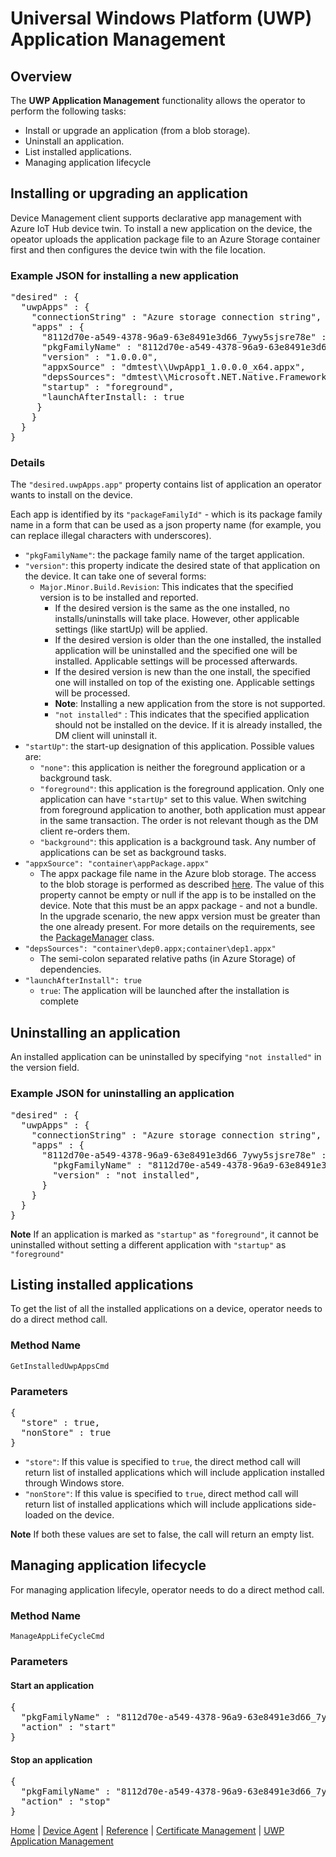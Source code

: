 # Universal Windows Platform (UWP) Application Management

## Overview

The **UWP Application Management** functionality allows the operator to perform the following tasks:

- Install or upgrade an application (from a blob storage).
- Uninstall an application.
- List installed applications.
- Managing application lifecycle

## Installing or upgrading an application

Device Management client supports declarative app management with Azure IoT Hub device twin. To install a new application on the device, the opeator uploads the application package file to an Azure Storage container first and then configures the device twin with the file location. 

### Example JSON for installing a new application 

<pre>
"desired" : {
  "uwpApps" : {
    "connectionString" : "Azure storage connection string",
    "apps" : {
      "8112d70e-a549-4378-96a9-63e8491e3d66_7ywy5sjsre78e" : {
      "pkgFamilyName" : "8112d70e-a549-4378-96a9-63e8491e3d66_7ywy5sjsre78e",
      "version" : "1.0.0.0",
      "appxSource" : "dmtest\\UwpApp1_1.0.0.0_x64.appx",
      "depsSources": "dmtest\\Microsoft.NET.Native.Framework.1.7.appx;dmtest\\Microsoft.NET.Native.Runtime.1.7.appx;dmtest\\Microsoft.VCLibs.x64.14.00.appx",
      "startup" : "foreground",
      "launchAfterInstall: : true
     }
    }
  }
}
</pre>

### Details

The `"desired.uwpApps.app"` property contains list of application an operator wants to install on the device. 

Each app is identified by its `"packageFamilyId"` - which is its package family name in a form that can be used as a json property name (for example, you can replace illegal characters with underscores).

- `"pkgFamilyName"`: the package family name of the target application.
- `"version"`: this property indicate the desired state of that application on the device. It can take one of several forms:
    - `Major.Minor.Build.Revision`: This indicates that the specified version is to be installed and reported.
        - If the desired version is the same as the one installed, no installs/uninstalls will take place. However, other applicable settings (like startUp) will be applied.
        - If the desired version is older than the one installed, the installed application will be uninstalled and the specified one will be installed. Applicable settings will be processed afterwards.
        - If the desired version is new than the one install, the specified one will installed on top of the existing one. Applicable settings will be processed.
        - <b>Note</b>: Installing a new application from the store is not supported.
        - `"not installed"` : This indicates that the specified application should not be installed on the device. If it is already installed, the DM client will uninstall it.
- `"startUp"`: the start-up designation of this application. Possible values are:
    - `"none"`: this application is neither the foreground application or a background task.
    - `"foreground"`: this application is the foreground application. Only one application can have `"startUp"` set to this value. When switching from foreground application to another, both application must appear      in the same transaction. The order is not relevant though as the DM client re-orders them.
    - `"background"`: this application is a background task. Any number of applications can be set as background tasks.
- `"appxSource": "container\appPackage.appx"`
    - The appx package file name in the Azure blob storage. The access to the blob storage is performed as described [here](external-storage.md). The value of this property cannot be empty or null if the app is to be installed on the device. Note that this must be an appx package - and not a bundle. In the upgrade scenario, the new appx version must be greater than the one already present. For more details on the requirements, see the [PackageManager](https://docs.microsoft.com/en-us/uwp/api/Windows.Management.Deployment.PackageManager) class.
- `"depsSources": "container\dep0.appx;container\dep1.appx"`
    - The semi-colon separated relative paths (in Azure Storage) of dependencies.
- `"launchAfterInstall": true`
    - `true`: The application will be launched after the installation is complete

## Uninstalling an application

An installed application can be uninstalled by specifying `"not installed"` in the version field. 

### Example JSON for uninstalling an application 

<pre>
"desired" : {
  "uwpApps" : {
    "connectionString" : "Azure storage connection string",
    "apps" : {
      "8112d70e-a549-4378-96a9-63e8491e3d66_7ywy5sjsre78e" : {
        "pkgFamilyName" : "8112d70e-a549-4378-96a9-63e8491e3d66_7ywy5sjsre78e",
        "version" : "not installed",
      }
    }
  }
}
</pre>

<b>Note</b> If an application is marked as `"startup"` as `"foreground"`, it cannot be uninstalled without setting a different application with `"startup"` as `"foreground"`

## Listing installed applications 

To get the list of all the installed applications on a device, operator needs to do a direct method call.

### Method Name 
`GetInstalledUwpAppsCmd`

### Parameters

<pre>
{
  "store" : true,
  "nonStore" : true
}
</pre>

- `"store"`: If this value is specified to `true`, the direct method call will return list of installed applications which will include application installed through Windows store. 
- `"nonStore"`: If this value is specified to `true`, direct method call will return list of installed applications which will include applications side-loaded on the device. 

<b>Note</b> If both these values are set to false, the call will return an empty list.

## Managing application lifecycle

For managing application lifecyle, operator needs to do a direct method call.

### Method Name
`ManageAppLifeCycleCmd`

### Parameters 

#### Start an application

<pre>
{
  "pkgFamilyName" : "8112d70e-a549-4378-96a9-63e8491e3d66_7ywy5sjsre78e",
  "action" : "start"
}
</pre>

#### Stop an application 

<pre>
{
  "pkgFamilyName" : "8112d70e-a549-4378-96a9-63e8491e3d66_7ywy5sjsre78e",
  "action" : "stop"
}
</pre>

[Home](../../../../README.md) | [Device Agent](../../device-agent.md) | [Reference](../../reference.md) | [Certificate Management](certificate-management.md) | [UWP Application Management](uwpapplication-management.md)
